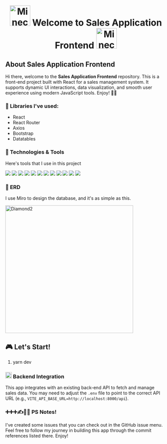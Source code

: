 # <p align="center"> <a href="https://emoji.gg/emoji/1782_MinecraftTorch"><img src="https://cdn3.emoji.gg/emojis/1782_MinecraftTorch.gif" width="64px" height="64px" alt="MinecraftTorch"></a> Welcome to Sales Application Frontend <a href="https://emoji.gg/emoji/1782_MinecraftTorch"><img src="https://cdn3.emoji.gg/emojis/1782_MinecraftTorch.gif" width="64px" height="64px" alt="MinecraftTorch"></a> </p>


## About Sales Application Frontend
Hi there, welcome to the **Sales Application Frontend** repository. This is a front-end project built with React for a sales management system. It supports dynamic UI interactions, data visualization, and smooth user experience using modern JavaScript tools. Enjoy! 💁‍♀️

### 📖 Libraries I've used:
- React
- React Router
- Axios
- Bootstrap
- Datatables

### 🔧 Technologies & Tools
Here's tools that I use in this project

![](https://img.shields.io/badge/Framework-React-informational?style=flat&logo=react&logoColor=white&color=blue)
![](https://img.shields.io/badge/Library-React_Router-informational?style=flat&logo=react-router&logoColor=white&color=blueviolet)
![](https://img.shields.io/badge/Library-Axios-informational?style=flat&logo=axios&logoColor=white&color=blueviolet)
![](https://img.shields.io/badge/Style-Bootstrap-informational?style=flat&logo=bootstrap&logoColor=white&color=yellowgreen)
![](https://img.shields.io/badge/Code-JavaScript-informational?style=flat&logo=javascript&logoColor=white&color=blue)
![](https://img.shields.io/badge/Code-CSS-informational?style=flat&logo=css3&logoColor=white&color=blue)
![](https://img.shields.io/badge/Code-HTML-informational?style=flat&logo=html5&logoColor=white&color=blue)
![](https://img.shields.io/badge/Tools-VSCode-informational?style=flat&logo=visualstudiocode&logoColor=white&color=important)
![](https://img.shields.io/badge/Tools-GitHub-informational?style=flat&logo=github&logoColor=white&color=important)
![](https://img.shields.io/badge/Tools-Miro-informational?style=flat&logo=miro&logoColor=white&color=important)
![](https://img.shields.io/badge/PackageManager-NPM-informational?style=flat&logo=npm&logoColor=white&color=red)
![](https://img.shields.io/badge/Methodology-Component_Based-informational?style=flat&logo=react&logoColor=white&color=success)

### 📁 ERD
I use Miro to design the database, and it's as simple as this.

<img src="_document/db_csvsystem.jpg" width="400px" alt="Diamond2">

## 🎮 Let's Start!
1. yarn dev

### <a href="https://emoji.gg/emoji/8663-pinged-creeper"><img src="https://cdn3.emoji.gg/emojis/8663-pinged-creeper.png" width="20px" alt="pinged_creeper"></a> Backend Integration
This app integrates with an existing back-end API to fetch and manage sales data. You may need to adjust the `.env` file to point to the correct API URL (e.g., `VITE_API_BASE_URL=http://localhost:8000/api`).

### ➕➕➕✍️🙋‍♀️ PS Notes!
I've created some issues that you can check out in the GitHub issue menu. Feel free to follow my journey in building this app through the commit references listed there. Enjoy!
